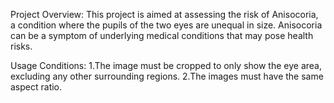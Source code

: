 Project Overview:
This project is aimed at assessing the risk of Anisocoria, a condition where the pupils of the two eyes are unequal in size. Anisocoria can be a symptom of underlying medical conditions that may pose health risks.

Usage Conditions:
1.The image must be cropped to only show the eye area, excluding any other surrounding regions.
2.The images must have the same aspect ratio.
